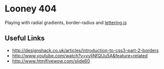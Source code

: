 # Looney 404

Playing with radial gradients, border-radius and [lettering.js](http://letteringjs.com)


## Useful Links

 * <http://designshack.co.uk/articles/introduction-to-css3-part-2-borders>
 * <http://www.youtube.com/watch?v=vyljNfQUu5A&feature=related>
 * <http://www.htmlfivewow.com/slide60>
